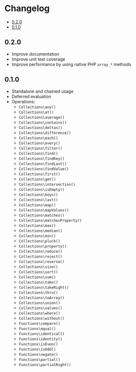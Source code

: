 Changelog
=========
- [0.2.0](#020)
- [0.1.0](#010)


0.2.0
---------------------------------------
- Improve documentation
- Improve unit test coverage
- Improve performance by using native PHP `array_*` methods


0.1.0
-----------------------
- Standalone and chained usage
- Deferred evaluation
- Operations:
	- `Collections\any()`
	- `Collections\at()`
	- `Collections\average()`
	- `Collections\contains()`
	- `Collections\deltas()`
	- `Collections\difference()`
	- `Collections\each()`
	- `Collections\every()`
	- `Collections\filter()`
	- `Collections\find()`
	- `Collections\findKey()`
	- `Collections\findLast()`
	- `Collections\findValue()`
	- `Collections\first()`
	- `Collections\get()`
	- `Collections\intersection()`
	- `Collections\isEmpty()`
	- `Collections\keys()`
	- `Collections\last()`
	- `Collections\map()`
	- `Collections\mapValues()`
	- `Collections\matches()`
	- `Collections\matchesProperty()`
	- `Collections\max()`
	- `Collections\median()`
	- `Collections\min()`
	- `Collections\pluck()`
	- `Collections\property()`
	- `Collections\reduce()`
	- `Collections\reject()`
	- `Collections\reverse()`
	- `Collections\size()`
	- `Collections\sort()`
	- `Collections\sum()`
	- `Collections\take()`
	- `Collections\takeRight()`
	- `Collections\thru()`
	- `Collections\toArray()`
	- `Collections\union()`
	- `Collections\values()`
	- `Collections\where()`
	- `Collections\without()`
	- `Functions\compare()`
	- `Functions\equal()`
	- `Functions\identical()`
	- `Functions\identity()`
	- `Functions\isEven()`
	- `Functions\isOdd()`
	- `Functions\negate()`
	- `Functions\partial()`
	- `Functions\partialRight()`

